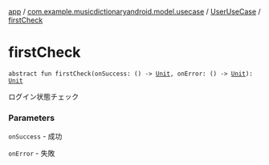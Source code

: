 [app](../../index.md) / [com.example.musicdictionaryandroid.model.usecase](../index.md) / [UserUseCase](index.md) / [firstCheck](./first-check.md)

# firstCheck

`abstract fun firstCheck(onSuccess: () -> `[`Unit`](https://kotlinlang.org/api/latest/jvm/stdlib/kotlin/-unit/index.html)`, onError: () -> `[`Unit`](https://kotlinlang.org/api/latest/jvm/stdlib/kotlin/-unit/index.html)`): `[`Unit`](https://kotlinlang.org/api/latest/jvm/stdlib/kotlin/-unit/index.html)

ログイン状態チェック

### Parameters

`onSuccess` - 成功

`onError` - 失敗
